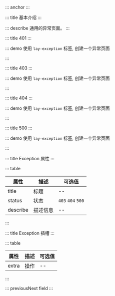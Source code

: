 ::: anchor
:::

::: title 基本介绍
:::

::: describe 通用的异常页面。
:::

::: title 401
:::

::: demo 使用 `lay-exception` 标签, 创建一个异常页面

<template>
  <lay-exception status="401" title="401" describe="暂无相关权限">
      <template #extra>
        <lay-button>刷新</lay-button>
        <lay-button type="primary">返回</lay-button>
    </template>
  </lay-exception>
</template>

<script>
import { ref } from 'vue'

export default {
  setup() {

    return {
    }
  }
}
</script>

:::

::: title 403
:::

::: demo 使用 `lay-exception` 标签, 创建一个异常页面

<template>
  <lay-exception status="403" title="403" describe="暂无相关权限">
      <template #extra>
        <lay-button>刷新</lay-button>
        <lay-button type="primary">返回</lay-button>
    </template>
  </lay-exception>
</template>

<script>
import { ref } from 'vue'

export default {
  setup() {

    return {
    }
  }
}
</script>

:::

::: title 404
:::

::: demo 使用 `lay-exception` 标签, 创建一个异常页面

<template>
  <lay-exception status="404" title="404" describe="跳转页面失败">
    <template #extra>
        <lay-button>刷新</lay-button>
        <lay-button type="primary">返回</lay-button>
    </template>
  </lay-exception>
</template>

<script>
import { ref } from 'vue'

export default {
  setup() {

    return {
    }
  }
}
</script>

:::


::: title 500
:::

::: demo 使用 `lay-exception` 标签, 创建一个异常页面

<template>
  <lay-exception status="500" title="500" describe="服务发生错误">
      <template #extra>
        <lay-button>刷新</lay-button>
        <lay-button type="primary">返回</lay-button>
    </template>
  </lay-exception>
</template>

<script>
import { ref } from 'vue'

export default {
  setup() {

    return {
    }
  }
}
</script>

:::

::: title Exception 属性
:::

::: table

| 属性        | 描述     | 可选值 |
| ----------- | -------- | ------ |
| title | 标题 | --     |
| status | 状态 | `403` `404` `500` |
| describe | 描述信息 | -- |

:::

::: title Exception 插槽
:::

::: table

| 属性        | 描述     | 可选值 |
| ----------- | -------- | ------ |
| extra | 操作 | --     |

:::

 

::: previousNext field
:::